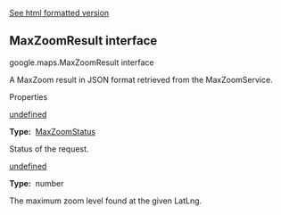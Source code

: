 [See html formatted version](https://huasofoundries.github.io/google-maps-documentation/MaxZoomResult.html)

MaxZoomResult interface
-----------------------

google.maps.MaxZoomResult interface

A MaxZoom result in JSON format retrieved from the MaxZoomService.

Properties

[undefined](#MaxZoomResult.status)

**Type:**  [MaxZoomStatus](/maps/documentation/javascript/reference/3.40/max-zoom#MaxZoomStatus)

Status of the request.

[undefined](#MaxZoomResult.zoom)

**Type:**  number

The maximum zoom level found at the given LatLng.